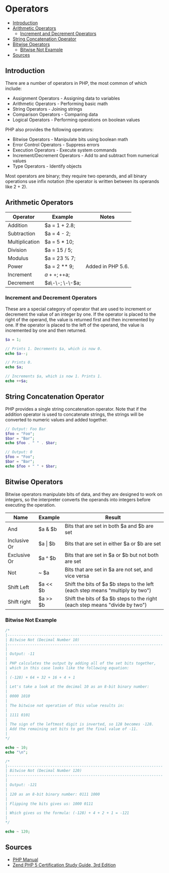 # Operators

<!-- START doctoc generated TOC please keep comment here to allow auto update -->
<!-- DON'T EDIT THIS SECTION, INSTEAD RE-RUN doctoc TO UPDATE -->


- [Introduction](#introduction)
- [Arithmetic Operators](#arithmetic-operators)
    - [Increment and Decrement Operators](#increment-and-decrement-operators)
- [String Concatenation Operator](#string-concatenation-operator)
- [Bitwise Operators](#bitwise-operators)
    - [Bitwise Not Example](#bitwise-not-example)
- [Sources](#sources)

<!-- END doctoc generated TOC please keep comment here to allow auto update -->

## Introduction

There are a number of operators in PHP, the most common of which include:

- Assignment Operators - Assigning data to variables
- Arithmetic Operators - Performing basic math
- String Operators - Joining strings
- Comparison Operators - Comparing data
- Logical Operators - Performing operations on boolean values

PHP also provides the following operators:

- Bitwise Operators - Manipulate bits using boolean math
- Error Control Operators - Suppress errors
- Execution Operators - Execute system commands
- Increment/Decrement Operators - Add to and subtract from numerical values
- Type Operators - Identify objects

Most operators are binary; they require two operands, and all binary operations use infix notation  (the operator is written between its operands like 2 + 2). 

## Arithmetic Operators

Operator       | Example         | Notes
-------------- | --------------- | -----
Addition       | $a = 1 + 2.8;   |
Subtraction    | $a = 4 - 2;     |
Multiplication | $a = 5 * 10;    |
Division       | $a = 15 / 5;    |
Modulus        | $a = 23 % 7;    |
Power          | $a = 2 ** 9;    | Added in PHP 5.6.
Increment      | $a++; ++$a;     |
Decrement      | $a\-\-; \-\-$a; |

### Increment and Decrement Operators

These are a special category of operator that are used to increment or decrement the value of an integer by one. If the operator is placed to the right of the operand, the value is returned first and then incremented by one. If the operator is placed to the left of the operand, the value is incremented by one and then returned.

```php
$a = 1;

// Prints 1. Decrements $a, which is now 0.
echo $a--;

// Prints 0.
echo $a;

// Increments $a, which is now 1. Prints 1.
echo ++$a;
```

## String Concatenation Operator

PHP provides a single string concatenation operator. Note that if the addition operator is used to concatenate strings, the strings will be converted to numeric values and added together.

```php
// Output: Foo Bar
$foo = "Foo";
$bar = "Bar";
echo $foo . " " . $bar;
```

```php
// Output: 0
$foo = "Foo";
$bar = "Bar";
echo $foo + " " + $bar;
```

## Bitwise Operators

Bitwise operators manipulate bits of data, and they are designed to work on integers, so the interpreter converts the operands into integers before executing the operation.

Name         | Example      | Result
------------ | ------------ | ----
And          | $a & $b      | Bits that are set in both $a and $b are set
Inclusive Or | $a &#124; $b | Bits that are set in either $a or $b are set
Exclusive Or | $a ^ $b      | Bits that are set in $a or $b but not both are set
Not          | ~ $a         | Bits that are set in $a are not set, and vice versa
Shift Left   | $a << $b     | Shift the bits of $a $b steps to the left (each step means "multiply by two")
Shift right  | $a >> $b     | Shift the bits of $a $b steps to the right (each step means "divide by two")

### Bitwise Not Example

```php
/*
|---------------------------------------------------------------------
| Bitwise Not (Decimal Number 10)
|---------------------------------------------------------------------
|
| Output: -11
|
| PHP calculates the output by adding all of the set bits together,
| which in this case looks like the following equation:
|
| (-128) + 64 + 32 + 16 + 4 + 1
|
| Let's take a look at the decimal 10 as an 8-bit binary number:
|
| 0000 1010
|
| The bitwise not operation of this value results in:
|
| 1111 0101
|
| The sign of the leftmost digit is inverted, so 128 becomes -128.
| Add the remaining set bits to get the final value of -11.
|
*/

echo ~ 10;
echo "\n";

/*
|---------------------------------------------------------------------
| Bitwise Not (Decimal Number 120)
|---------------------------------------------------------------------
| 
| Output: -121
|
| 120 as an 8-bit binary number: 0111 1000
|
| Flipping the bits gives us: 1000 0111
|
| Which gives us the formula: (-128) + 4 + 2 + 1 = -121
|
*/

echo ~ 120;
```

## Sources

- [PHP Manual](http://php.net/manual/en/language.operators.bitwise.php)
- [Zend PHP 5 Certification Study Guide, 3rd Edition](https://www.phparch.com/books/zend-php-5-certification-study-guide-3rd-edition/)
